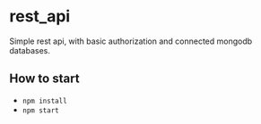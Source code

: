 # rest_api
Simple rest api, with basic authorization and connected mongodb databases.

## How to start
- `npm install`
- `npm start`

